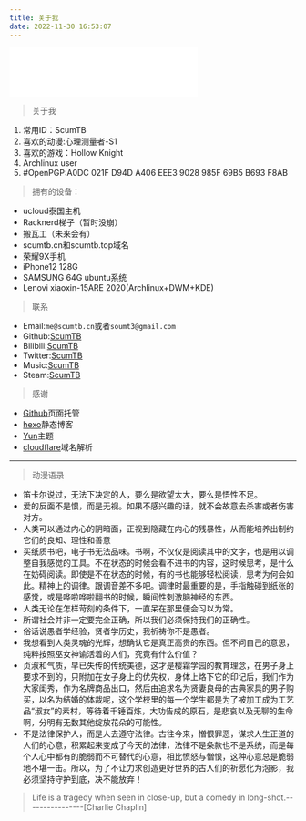 ```yaml
---
title: 关于我
date: 2022-11-30 16:53:07
---
```

<iframe frameborder="no" border="0" marginwidth="0" marginheight="0" width=330 height=86 src="//music.163.com/outchain/player?type=2&id=503297720&auto=1&height=66"></iframe>

> 关于我

1. 常用ID：ScumTB 
2. 喜欢的动漫:心理测量者-S1
3. 喜欢的游戏：Hollow Knight
4. Archlinux user
5. #OpenPGP:A0DC 021F D94D A406 EEE3 9028 985F 69B5 B693 F8AB

>  拥有的设备：

* ucloud泰国主机
* Racknerd梯子（暂时没崩）
* 搬瓦工（未来会有）
* scumtb.cn和scumtb.top域名
* 荣耀9X手机
* iPhone12 128G
* SAMSUNG 64G ubuntu系统
* Lenovi xiaoxin-15ARE 2020(Archlinux+DWM+KDE)


> 联系

* Email:`me@scumtb.cn`或者`soumt3@gmail.com`
* Github:[ScumTB](https://github.com/ScumTB)
* Bilibili:[ScumTB](https://space.bilibili.com/639433048)
* Twitter:[ScumTB](https://twitter.com/Scum33299664)
* Music:[ScumTB](https://music.163.com/#/user/home?id=7800557453)
* Steam:[ScumTB](https://steamcommunity.com/id/ScumTB)

> 感谢 

* [Github](https://github.com/)页面托管
* [hexo](https://hexo.io/zh-cn/)静态博客
* [Yun](https://yun.yunyoujun.cn/guide/)主题
* [cloudflare](https://www.cloudflare.com/)域名解析

***
> 动漫语录 

* 笛卡尔说过，无法下决定的人，要么是欲望太大，要么是悟性不足。
* 爱的反面不是恨，而是无视。如果不感兴趣的话，就不会故意去杀害或者伤害对方。
* 人类可以通过内心的阴暗面，正视到隐藏在内心的残暴性，从而能培养出制约它们的良知、理性和善意
* 买纸质书吧，电子书无法品味。书啊，不仅仅是阅读其中的文字，也是用以调整自我感觉的工具。不在状态的时候会看不进书的内容，这时候思考，是什么在妨碍阅读。即使是不在状态的时候，有的书也能够轻松阅读，思考为何会如此。精神上的调律。跟调音差不多吧。调律时最重要的是，手指触碰到纸张的感觉，或是哗啦哗啦翻书的时候，瞬间性刺激脑神经的东西。
* 人类无论在怎样苛刻的条件下，一直呆在那里便会习以为常。
* 所谓社会并非一定要完全正确，所以我们必须保持我们的正确性。
* 俗话说愚者学经验，贤者学历史，我祈祷你不是愚者。
* 我想看到人类灵魂的光辉，想确认它是真正高贵的东西。但不问自己的意思，纯粹按照巫女神谕活着的人们，究竟有什么价值？
* 贞淑和气质，早已失传的传统美德，这才是樱霜学园的教育理念，在男子身上要求不到的，只附加在女子身上的优先权，身体上烙下它的印记后，我们作为大家闺秀，作为名牌商品出口，然后由追求名为贤妻良母的古典家具的男子购买，以名为结婚的体裁呢，这个学校里的每一个学生都是为了被加工成为工艺品“淑女”的素材，等待着千锤百炼，大功告成的原石，是悲哀以及无聊的生命啊，分明有无数其他绽放花朵的可能性。
* 不是法律保护人，而是人去遵守法律。古往今来，憎恨罪恶，谋求人生正道的人们的心意，积累起来变成了今天的法律，法律不是条款也不是系统，而是每个人心中都有的脆弱而不可替代的心意，相比愤怒与憎恨，这种心意总是脆弱地不堪一击。所以，为了不让力求创造更好世界的古人们的祈愿化为泡影，我必须坚持守护到底，决不能放弃！



> Life is a tragedy when seen in close-up, but a comedy in long-shot.----------------[Charlie Chaplin]
